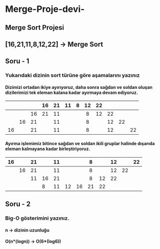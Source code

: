 # Merge-Proje-devi-

## Merge Sort Projesi

## [16,21,11,8,12,22] -> Merge Sort

## Soru - 1

### Yukarıdaki dizinin sort türüne göre aşamalarını yazınız

#### Dizimizi ortadan ikiye ayırıyoruz, daha sonra sağdan ve soldan oluşan dizilerimizi tek eleman kalana kadar ayırmaya devam ediyoruz.

|     |     |     | 16  | 21  |  11 | 8   | 12  |  22 |     |     |     |
| --- | :-: | --: | --- | :-: | --: | --- | :-: | --: | --- | --- | --- |
|     |     |  16 | 21  | 11  |     |     |  8  |  12 | 22  |     |     |
|     | 16  |  21 |     | 11  |     |     |  8  |     | 12  | 22  |     |
| 16  |     |  21 |     | 11  |     |     |  8  |     | 12  |     | 22  |

#### Ayırma işlemimiz bitince sağdan ve soldan ikili gruplar halinde dışarıda eleman kalmayana kadar birleştiriyoruz.

| 16  |     |  21 |     | 11  |     |     |  8  |     | 12  |     | 22  |
| --- | :-: | --: | --- | :-: | --: | --- | :-: | --: | --- | --- | --- |
|     | 16  |  21 |     | 11  |     |     |  8  |     | 12  | 22  |     |
|     |     |  11 | 16  | 21  |     |     |  8  |  12 | 22  |     |     |
|     |     |     | 8   | 11  |  12 | 16  | 21  |  22 |     |     |     |

## Soru - 2

### Big-O gösterimini yazınız.

#### n -> dizinin uzunluğu

#### O(n*(logn)) -> O(6*(log6))
